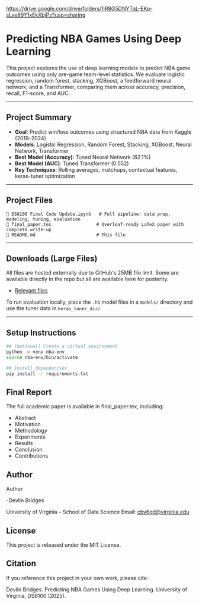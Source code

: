 https://drive.google.com/drive/folders/1iR8G5DNYTqL-EKp-sLve89Y1xEkXbjPz?usp=sharing

# Predicting NBA Games Using Deep Learning

This project explores the use of deep learning models to predict NBA game outcomes using only pre-game team-level statistics. We evaluate logistic regression, random forest, stacking, XGBoost, a feedforward neural network, and a Transformer, comparing them across accuracy, precision, recall, F1-score, and AUC.

---

## Project Summary

- **Goal**: Predict win/loss outcomes using structured NBA data from Kaggle (2019–2024)
- **Models**: Logistic Regression, Random Forest, Stacking, XGBoost, Neural Network, Transformer
- **Best Model (Accuracy)**: Tuned Neural Network (62.1%)
- **Best Model (AUC)**: Tuned Transformer (0.552)
- **Key Techniques**: Rolling averages, matchups, contextual features, keras-tuner optimization

---

## Project Files

```text
📄 DS6100 Final Code Update.ipynb   # Full pipeline: data prep, modeling, tuning, evaluation
📄 final_paper.tex                 # Overleaf-ready LaTeX paper with complete write-up
📄 README.md                       # This file
```

---

## Downloads (Large Files)

All files are hosted externally due to GitHub's 25MB file limit. Some are available directly in the repo but all are available here for posterity.

- [Relevant files](https://drive.google.com/drive/folders/1iR8G5DNYTqL-EKp-sLve89Y1xEkXbjPz?usp=sharing)

To run evaluation locally, place the `.h5` model files in a `models/` directory and use the tuner data in `keras_tuner_dir/`.

---

## Setup Instructions
```bash
## (Optional) Create a virtual environment
python -m venv nba-env
source nba-env/bin/activate

## Install dependencies
pip install -r requirements.txt
```

## Final Report
The full academic paper is available in final_paper.tex, including:

- Abstract
- Motivation
- Methodology
- Experiments
- Results
- Conclusion
- Contributions

## Author
Author

-Devlin Bridges

University of Virginia – School of Data Science
Email: cbv6gd@virginia.edu

## License

This project is released under the MIT License.

## Citation

If you reference this project in your own work, please cite:

Devlin Bridges. Predicting NBA Games Using Deep Learning. University of Virginia, DS6100 (2025).
